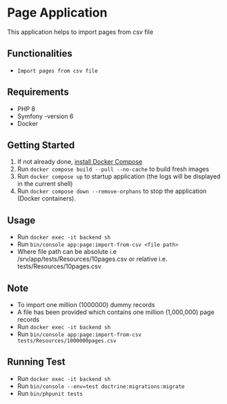 # Page Application
This application helps to import pages from csv file

## Functionalities
- `Import pages from csv file`

## Requirements
- PHP 8
- Symfony -version  6
- Docker

## Getting Started
1. If not already done, [install Docker Compose](https://docs.docker.com/compose/install/)
2. Run `docker compose build --pull --no-cache` to build fresh images
3. Run `docker compose up` to startup application (the logs will be displayed in the current shell)
5. Run `docker compose down --remove-orphans` to stop the application (Docker containers).

## Usage
- Run `docker exec -it backend sh`
- Run `bin/console app:page:import-from-csv <file path>`
- Where file path can be absolute i.e /srv/app/tests/Resources/10pages.csv or relative i.e. tests/Resources/10pages.csv

## Note
- To import one million (1000000) dummy records
- A file has been provided which contains one million (1,000,000) page records
- Run `docker exec -it backend sh`
- Run `bin/console app:page:import-from-csv tests/Resources/1000000pages.csv`

## Running Test
- Run `docker exec -it backend sh`
- Run `bin/console --env=test doctrine:migrations:migrate`
- Run `bin/phpunit tests`
